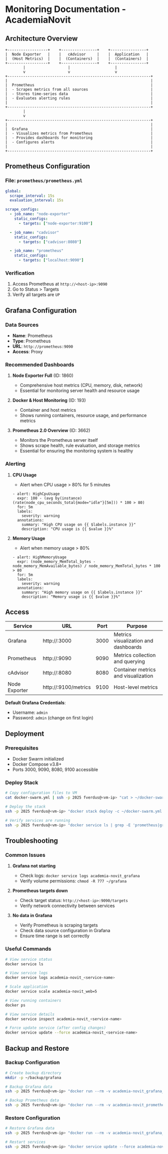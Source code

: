 # Monitoring Documentation - AcademiaNovit

## Architecture Overview

```
+------------------+    +----------------+    +----------------+
|  Node Exporter   |    |   cAdvisor     |    |  Application   |
|  (Host Metrics)  |    |  (Containers)  |    |  (Containers)  |
+------------------+    +----------------+    +----------------+
        |                   |                    |
        v                   v                    v
+----------------------------------------------------------------+
|                                                                |
|  Prometheus                                                    |
|  - Scrapes metrics from all sources                            |
|  - Stores time-series data                                     |
|  - Evaluates alerting rules                                    |
|                                                                |
+----------------------------------------------------------------+
        |
        v
+----------------------------------------------------------------+
|                                                                |
|  Grafana                                                       |
|  - Visualizes metrics from Prometheus                          |
|  - Provides dashboards for monitoring                          |
|  - Configures alerts                                           |
|                                                                |
+----------------------------------------------------------------+
```

## Prometheus Configuration

### File: `prometheus/prometheus.yml`

```yaml
global:
  scrape_interval: 15s
  evaluation_interval: 15s

scrape_configs:
  - job_name: "node-exporter"
    static_configs:
      - targets: ["node-exporter:9100"]

  - job_name: "cadvisor"
    static_configs:
      - targets: ["cadvisor:8080"]

  - job_name: "prometheus"
    static_configs:
      - targets: ["localhost:9090"]
```

### Verification

1. Access Prometheus at `http://<host-ip>:9090`
2. Go to Status > Targets
3. Verify all targets are `UP`

## Grafana Configuration

### Data Sources

- **Name**: Prometheus
- **Type**: Prometheus
- **URL**: `http://prometheus:9090`
- **Access**: Proxy

### Recommended Dashboards

1. **Node Exporter Full** (ID: 1860)

   - Comprehensive host metrics (CPU, memory, disk, network)
   - Essential for monitoring server health and resource usage

2. **Docker & Host Monitoring** (ID: 193)

   - Container and host metrics
   - Shows running containers, resource usage, and performance metrics

3. **Prometheus 2.0 Overview** (ID: 3662)
   - Monitors the Prometheus server itself
   - Shows scrape health, rule evaluation, and storage metrics
   - Essential for ensuring the monitoring system is healthy

### Alerting

1. **CPU Usage**

   - Alert when CPU usage > 80% for 5 minutes

   ```
   - alert: HighCpuUsage
     expr: 100 - (avg by(instance) (rate(node_cpu_seconds_total{mode="idle"}[5m])) * 100 > 80)
     for: 5m
     labels:
       severity: warning
     annotations:
       summary: "High CPU usage on {{ $labels.instance }}"
       description: "CPU usage is {{ $value }}%"
   ```

2. **Memory Usage**
   - Alert when memory usage > 80%
   ```
   - alert: HighMemoryUsage
     expr: (node_memory_MemTotal_bytes - node_memory_MemAvailable_bytes) / node_memory_MemTotal_bytes * 100 > 80
     for: 5m
     labels:
       severity: warning
     annotations:
       summary: "High memory usage on {{ $labels.instance }}"
       description: "Memory usage is {{ $value }}%"
   ```

## Access

| Service       | URL                           | Port | Purpose                              |
| ------------- | ----------------------------- | ---- | ------------------------------------ |
| Grafana       | http://<host-ip>:3000         | 3000 | Metrics visualization and dashboards |
| Prometheus    | http://<host-ip>:9090         | 9090 | Metrics collection and querying      |
| cAdvisor      | http://<host-ip>:8080         | 8080 | Container metrics and visualization  |
| Node Exporter | http://<host-ip>:9100/metrics | 9100 | Host-level metrics                   |

**Default Grafana Credentials**:

- Username: `admin`
- Password: `admin` (change on first login)

## Deployment

### Prerequisites

- Docker Swarm initialized
- Docker Compose v3.8+
- Ports 3000, 9090, 8080, 9100 accessible

### Deploy Stack

```bash
# Copy configuration files to VM
cat docker-swarm.yml | ssh -p 2025 fverdus@<vm-ip> "cat > ~/docker-swarm.yml"

# Deploy the stack
ssh -p 2025 fverdus@<vm-ip> "docker stack deploy -c ~/docker-swarm.yml academia-novit"

# Verify services are running
ssh -p 2025 fverdus@<vm-ip> "docker service ls | grep -E 'prometheus|grafana|cadvisor|node-exporter'"
```

## Troubleshooting

### Common Issues

1. **Grafana not starting**

   - Check logs: `docker service logs academia-novit_grafana`
   - Verify volume permissions: `chmod -R 777 ~/grafana`

2. **Prometheus targets down**

   - Check target status: `http://<host-ip>:9090/targets`
   - Verify network connectivity between services

3. **No data in Grafana**
   - Verify Prometheus is scraping targets
   - Check data source configuration in Grafana
   - Ensure time range is set correctly

### Useful Commands

```bash
# View service status
docker service ls

# View service logs
docker service logs academia-novit_<service-name>

# Scale application
docker service scale academia-novit_web=5

# View running containers
docker ps

# View service details
docker service inspect academia-novit_<service-name>

# Force update service (after config changes)
docker service update --force academia-novit_<service-name>
```

## Backup and Restore

### Backup Configuration

```bash
# Create backup directory
mkdir -p ~/backup/grafana

# Backup Grafana data
ssh -p 2025 fverdus@<vm-ip> "docker run --rm -v academia-novit_grafana_data:/var/lib/grafana -v $(pwd)/backup:/backup alpine sh -c 'cd /var/lib/grafana && tar cf /backup/grafana/grafana-backup-$(date +%Y%m%d).tar .'"

# Backup Prometheus data
ssh -p 2025 fverdus@<vm-ip> "docker run --rm -v academia-novit_prometheus_data:/prometheus -v $(pwd)/backup:/backup alpine sh -c 'cd /prometheus && tar cf /backup/prometheus-backup-$(date +%Y%m%d).tar .'"
```

### Restore Configuration

```bash
# Restore Grafana data
ssh -p 2025 fverdus@<vm-ip> "docker run --rm -v academia-novit_grafana_data:/var/lib/grafana -v $(pwd)/backup:/backup alpine sh -c 'cd /var/lib/grafana && tar xf /backup/grafana/grafana-backup-<date>.tar'"

# Restart services
ssh -p 2025 fverdus@<vm-ip> "docker service update --force academia-novit_grafana"
```
